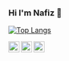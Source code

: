 ### Hi I'm Nafiz 👋
[![Top Langs](https://github-readme-stats.vercel.app/api/top-langs/?username=nbayrakk&layout=compact)](https://github.com/nbayrakk/github-readme-stats)

<a href="https://www.instagram.com/nbayrakk/">
  <img align="left" alt="Nafiz's Instagram" width="22px" src="https://raw.githubusercontent.com/hussainweb/hussainweb/main/icons/instagram.png" />
</a>
<a href="https://twitter.com/sifircizgisi">
  <img align="left" alt="Nafiz | Twitter" width="22px" src="https://raw.githubusercontent.com/peterthehan/peterthehan/master/assets/twitter.svg" />
</a>
<a href="https://www.linkedin.com/in/nafiz-bayrak-0310b8157/">
  <img align="left" alt="Nafiz's LinkedIN" width="22px" src="https://raw.githubusercontent.com/peterthehan/peterthehan/master/assets/linkedin.svg" />
</a>

<!--!
**nbayrakk/nbayrakk** is a ✨ _special_ ✨ repository because its `README.md` (this file) appears on your GitHub profile.

Here are some ideas to get you started:

- 🔭 I’m currently working on ...
- 🌱 I’m currently learning ...
- 👯 I’m looking to collaborate on ...
- 🤔 I’m looking for help with ...
- 💬 Ask me about ...
- 📫 How to reach me: ...
- 😄 Pronouns: ...
- ⚡ Fun fact: ...
-->

